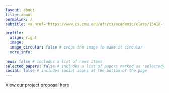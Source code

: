 ```yaml
---
layout: about
title: about
permalink: /
subtitle: <a href='https://www.cs.cmu.edu/afs/cs/academic/class/15418-f24/www/'>15418</a> Parallel Computer Architecture and Programming Final Project.

profile:
  align: right
  image: 
  image_circular: false # crops the image to make it circular
  more_info:
  
news: false # includes a list of news items
selected_papers: false # includes a list of papers marked as "selected={true}"
social: false # includes social icons at the bottom of the page
---
```


View our project proposal [here](https://docs.google.com/document/d/1ECPBBzLD85j11i7b2N0DGE6IpOhdvrIZKCrS3YNjKvs/edit?usp=sharing)




